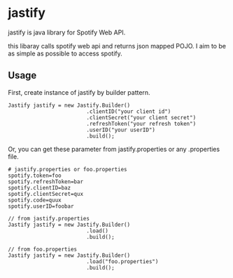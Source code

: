 # jastify
jastify is java library for Spotify Web API.

this libaray calls spotify web api and returns json mapped POJO.
I aim to be as simple as possible to access spotify.

## Usage
First, create instance of jastify by builder pattern.

```
Jastify jastify = new Jastify.Builder()
                         .clientID("your client id")
                         .clientSecret("your client secret")
                         .refreshToken("your refresh token")
                         .userID("your userID")
                         .build();
```

Or, you can get these parameter from jastify.properties or any .properties file.

```
# jastify.properties or foo.properties
spotify.token=foo
spotify.refreshToken=bar
spotify.clientID=baz
spotify.clientSecret=qux
spotify.code=quux
spotify.userID=foobar
```


```
// from jastify.properties
Jastify jastify = new Jastify.Builder()
                         .load()
                         .build();

// from foo.properties
Jastify jastify = new Jastify.Builder()
                         .load("foo.properties")
                         .build();


```